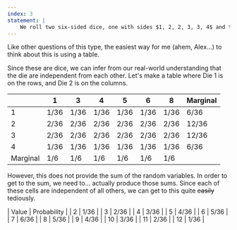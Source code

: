 ```yaml
---
index: 3
statement: |
    We roll two six-sided dice, one with sides $1, 2, 2, 3, 3, 4$ and the other with sides $1, 3, 4, 5, 6, 8$. What is the distribution of the sum?
---
```

Like other questions of this type, the easiest way for me (ahem, Alex...) to think about this is using a table. 

Since these are dice, we can infer from our real-world understanding that the die are independent from each other. Let's make a table where Die 1 is on the rows, and Die 2 is on the columns. 

|     |1          | 3           | 4        | 5         | 6         | 8        | Marginal | 
|---|-------|--------|-------|-------|-------|-------|-------------|
| 1 | 1/36 | 1/36 | 1/36 | 1/36 | 1/36 | 1/36 | 6/36           |  
| 2 | 2/36 | 2/36 | 2/36 | 2/36 | 2/36 | 2/36 | 12/36        | 
| 3 | 2/36 | 2/36 | 2/36 | 2/36 | 2/36 | 2/36 | 12/36        | 
| 4 | 1/36 | 1/36 | 1/36 | 1/36 | 1/36 | 1/36 | 6/36           |  
|Marginal|1/6|1/6|1/6|1/6|1/6|1/6|

However, this does not provide the sum of the random variables. In order to get to the sum, we need to... actually produce those sums. Since each of these cells are independent of all others, we can get to this quite ~~easily~~ tediously. 

| Value    | Probability | 
| 2              | 1/36 | 
| 3              | 2/36 | 
| 4              | 3/36 | 
| 5              | 4/36 | 
| 6              | 5/36 | 
| 7              | 6/36 | 
| 8              | 5/36 | 
| 9              | 4/36 | 
| 10           | 3/36 |
| 11           | 2/36 | 
| 12           | 1/36 | 